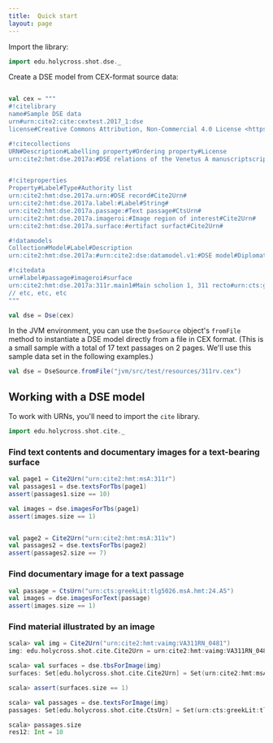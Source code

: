 ```yaml
---
title:  Quick start
layout: page
---
```



Import the library:


```scala
import edu.holycross.shot.dse._
```


Create a DSE model from CEX-format source data:


```scala

val cex = """
#!citelibrary
name#Sample DSE data
urn#urn:cite2:cite:cextest.2017_1:dse
license#Creative Commons Attribution, Non-Commercial 4.0 License <https://creativecommons.org/licenses/by-nc/4.0/>.

#!citecollections
URN#Description#Labelling property#Ordering property#License
urn:cite2:hmt:dse.2017a:#DSE relations of the Venetus A manuscriptscript#urn:cite2:hmt:dse.2017a.label:##CC-attribution-share-alike


#!citeproperties
Property#Label#Type#Authority list
urn:cite2:hmt:dse.2017a.urn:#DSE record#Cite2Urn#
urn:cite2:hmt:dse.2017a.label:#Label#String#
urn:cite2:hmt:dse.2017a.passage:#Text passage#CtsUrn#
urn:cite2:hmt:dse.2017a.imageroi:#Image region of interest#Cite2Urn#
urn:cite2:hmt:dse.2017a.surface:#ertifact surfact#Cite2Urn#

#!datamodels
Collection#Model#Label#Description
urn:cite2:hmt:dse.2017a:#urn:cite2:dse:datamodel.v1:#DSE model#Diplomatic Scholarly Edition (DSE) model.  See documentation at <https://github.com/cite-architecture/dse>.

#!citedata
urn#label#passage#imageroi#surface
urn:cite2:hmt:dse.2017a:311r.main1#Main scholion 1, 311 recto#urn:cts:greekLit:tlg5026.msA.hmt:24.A2#urn:cite2:hmt:vaimg:VA311RN_0481@0.216,0.0811,0.61,0.0751#urn:cite2:hmt:msA:311r
// etc, etc, etc
"""

val dse = Dse(cex)
```

In the JVM environment, you can use the `DseSource` object's `fromFile` method to instantiate a DSE model directly from a file in CEX format.  (This is a small sample with a total of 17 text passages on 2 pages.  We'll use this sample data set in the following examples.)


```scala
val dse = DseSource.fromFile("jvm/src/test/resources/311rv.cex")
```


## Working with a DSE model


To work with URNs, you'll need to import the `cite` library.

```scala
import edu.holycross.shot.cite._
```


### Find text contents and documentary images for a text-bearing surface

```scala
val page1 = Cite2Urn("urn:cite2:hmt:msA:311r")
val passages1 = dse.textsForTbs(page1)
assert(passages1.size == 10)

val images = dse.imagesForTbs(page1)
assert(images.size == 1)


val page2 = Cite2Urn("urn:cite2:hmt:msA:311v")
val passages2 = dse.textsForTbs(page2)
assert(passages2.size == 7)


```

### Find documentary image for a text passage

```scala
val passage = CtsUrn("urn:cts:greekLit:tlg5026.msA.hmt:24.A5")
val images = dse.imagesForText(passage)
assert(images.size == 1)
```


### Find material illustrated by an image

```scala
scala> val img = Cite2Urn("urn:cite2:hmt:vaimg:VA311RN_0481")
img: edu.holycross.shot.cite.Cite2Urn = urn:cite2:hmt:vaimg:VA311RN_0481

scala> val surfaces = dse.tbsForImage(img)
surfaces: Set[edu.holycross.shot.cite.Cite2Urn] = Set(urn:cite2:hmt:msA:311r)

scala> assert(surfaces.size == 1)

scala> val passages = dse.textsForImage(img)
passages: Set[edu.holycross.shot.cite.CtsUrn] = Set(urn:cts:greekLit:tlg5026.msA.hmt:24.A5, urn:cts:greekLit:tlg5026.msA.hmt:24.A8, urn:cts:greekLit:tlg5026.msA.hmt:24.A6, urn:cts:greekLit:tlg5026.msA.hmt:24.A2, urn:cts:greekLit:tlg5026.msA.hmt:24.A11, urn:cts:greekLit:tlg5026.msA.hmt:24.A9, urn:cts:greekLit:tlg5026.msA.hmt:24.A7, urn:cts:greekLit:tlg5026.msA.hmt:24.A3, urn:cts:greekLit:tlg5026.msA.hmt:24.A10, urn:cts:greekLit:tlg5026.msA.hmt:24.A4)

scala> passages.size
res12: Int = 10
```
